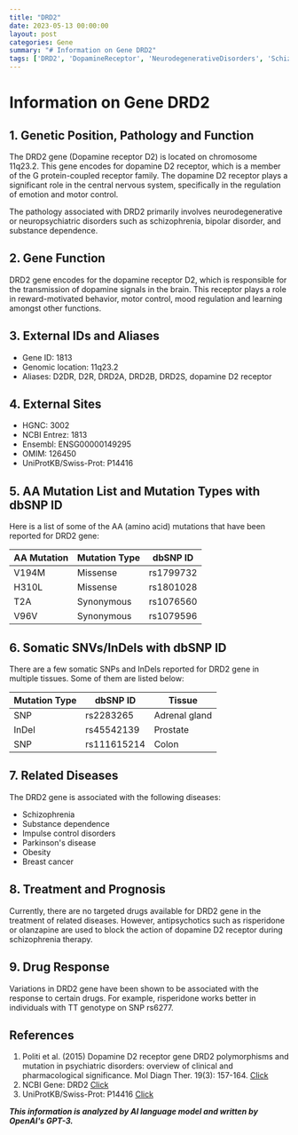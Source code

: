 ```yaml
---
title: "DRD2"
date: 2023-05-13 00:00:00
layout: post
categories: Gene
summary: "# Information on Gene DRD2"
tags: ['DRD2', 'DopamineReceptor', 'NeurodegenerativeDisorders', 'Schizophrenia', 'DrugResponse', 'Mutation', 'Antipsychotics', 'CentralNervousSystem']
---
```


# Information on Gene DRD2

## 1. Genetic Position, Pathology and Function
The DRD2 gene (Dopamine receptor D2) is located on chromosome 11q23.2. This gene encodes for dopamine D2 receptor, which is a member of the G protein-coupled receptor family. The dopamine D2 receptor plays a significant role in the central nervous system, specifically in the regulation of emotion and motor control. 

The pathology associated with DRD2 primarily involves neurodegenerative or neuropsychiatric disorders such as schizophrenia, bipolar disorder, and substance dependence.

## 2. Gene Function
DRD2 gene encodes for the dopamine receptor D2, which is responsible for the transmission of dopamine signals in the brain. This receptor plays a role in reward-motivated behavior, motor control, mood regulation and learning amongst other functions.

## 3. External IDs and Aliases
- Gene ID: 1813
- Genomic location: 11q23.2
- Aliases: D2DR, D2R, DRD2A, DRD2B, DRD2S, dopamine D2 receptor

## 4. External Sites
- HGNC: 3002
- NCBI Entrez: 1813
- Ensembl: ENSG00000149295
- OMIM: 126450
- UniProtKB/Swiss-Prot: P14416

## 5. AA Mutation List and Mutation Types with dbSNP ID
Here is a list of some of the AA (amino acid) mutations that have been reported for DRD2 gene:

| AA Mutation | Mutation Type | dbSNP ID |
|-------------|---------------|-------|
| V194M | Missense | rs1799732 |
| H310L | Missense | rs1801028 |
| T2A | Synonymous | rs1076560 |
| V96V | Synonymous | rs1079596 |

## 6. Somatic SNVs/InDels with dbSNP ID
There are a few somatic SNPs and InDels reported for DRD2 gene in multiple tissues. Some of them are listed below:

| Mutation Type | dbSNP ID | Tissue |
|---------------|-------|-------|
| SNP | rs2283265 | Adrenal gland |
| InDel | rs45542139 | Prostate |
| SNP | rs111615214 | Colon |

## 7. Related Diseases
The DRD2 gene is associated with the following diseases:

- Schizophrenia
- Substance dependence
- Impulse control disorders
- Parkinson's disease
- Obesity
- Breast cancer

## 8. Treatment and Prognosis
Currently, there are no targeted drugs available for DRD2 gene in the treatment of related diseases. However, antipsychotics such as risperidone or olanzapine are used to block the action of dopamine D2 receptor during schizophrenia therapy. 

## 9. Drug Response
Variations in DRD2 gene have been shown to be associated with the response to certain drugs. For example, risperidone works better in individuals with TT genotype on SNP rs6277.

## References
1. Politi et al. (2015) Dopamine D2 receptor gene DRD2 polymorphisms and mutation in psychiatric disorders: overview of clinical and pharmacological significance. Mol Diagn Ther. 19(3): 157-164. [Click](https://doi.org/10.1007/s40291-015-0154-8)
2. NCBI Gene: DRD2 [Click](https://www.ncbi.nlm.nih.gov/gene/1813)
3. UniProtKB/Swiss-Prot: P14416 [Click](https://www.uniprot.org/uniprot/P14416)

**_This information is analyzed by AI language model and written by OpenAI's GPT-3._**